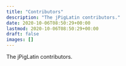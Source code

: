 ```yaml
---
title: "Contributors"
description: "The jPigLatin contributors."
date: 2020-10-06T08:50:29+00:00
lastmod: 2020-10-06T08:50:29+00:00
draft: false
images: []
---
```


The jPigLatin contributors.
